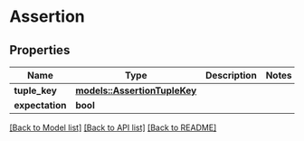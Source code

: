 # Assertion

## Properties

Name | Type | Description | Notes
------------ | ------------- | ------------- | -------------
**tuple_key** | [**models::AssertionTupleKey**](AssertionTupleKey.md) |  | 
**expectation** | **bool** |  | 

[[Back to Model list]](../README.md#documentation-for-models) [[Back to API list]](../README.md#documentation-for-api-endpoints) [[Back to README]](../README.md)


